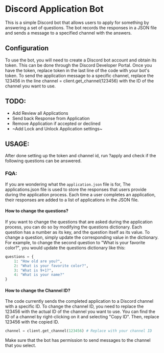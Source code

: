 # Discord Application Bot
This is a simple Discord bot that allows users to apply for something by answering a set of questions. The bot records the responses in a JSON file and sends a message to a specified channel with the answers.

## Configuration
To use the bot, you will need to create a Discord bot account and obtain its token. This can be done through the Discord Developer Portal.
Once you have the token, replace token in the last line of the code with your bot's token.
To send the application message to a specific channel, replace the 123456 in the line channel = client.get_channel(123456) with the ID of the channel you want to use.

## TODO:
- Add Review all Applications
- Send back Response from Application
- Remove Application if accepted or declined
- ~Add Lock and Unlock Application settings~

## USAGE:
After done setting up the token and channel id, run ?apply and check if the following questions can be answered.

### FQA:

If you are wondering what the `application.json` file is for, The applications.json file is used to store the responses that users provide during the application process. Each time a user completes an application, their responses are added to a list of applications in the JSON file.

#### How to change the questions?

If you want to change the questions that are asked during the application process, you can do so by modifying the questions dictionary. Each question has a number as its key, and the question itself as its value. To change a question, simply update the corresponding value in the dictionary. For example, to change the second question to "What is your favorite color?", you would update the questions dictionary like this:

```python
questions = {
    1: "How old are you?",
    2: "What is your favorite color?",
    3: "What is 9+1?",
    4: "What is your name?"
}
```

#### How to change the Channel ID?

The code currently sends the completed application to a Discord channel with a specific ID. To change the channel ID, you need to replace the 123456 with the actual ID of the channel you want to use. You can find the ID of a channel by right-clicking on it and selecting "Copy ID". Then, replace 123456 with the copied ID.

```python
channel = client.get_channel(123456) # Replace with your channel ID
```

Make sure that the bot has permission to send messages to the channel that you select.
